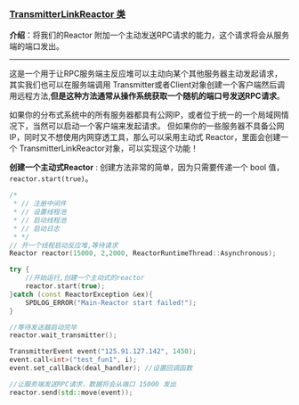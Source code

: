### [TransmitterLinkReactor 类](#)
**介绍**：将我们的Reactor 附加一个主动发送RPC请求的能力，这个请求将会从服务端的端口发出。

----
这是一个用于让RPC服务端主反应堆可以主动向某个其他服务器主动发起请求，其实我们也可以在服务端调用
Transmitter或者Client对象创建一个客户端然后调用远程方法,**但是这种方法通常从操作系统获取一个随机的端口号发送RPC请求**。

如果你的分布式系统中的所有服务器都具有公网IP，或者位于统一的一个局域网情况下，当然可以启动一个客户端来发起请求。
但如果你的一些服务器不具备公网IP，同时又不想使用内网穿透工具，那么可以采用主动式 Reactor，里面会创建一个
TransmitterLinkReactor对象，可以实现这个功能！

**创建一个主动式Reactor** : 创建方法非常的简单，因为只需要传递一个 bool 值，`reactor.start(true)`。
```cpp
/*
 * // 注册中间件
 * // 设置线程池 
 * // 启动线程池
 * // 启动日志
 * */
// 开一个线程启动反应堆,等待请求
Reactor reactor(15000, 2,2000, ReactorRuntimeThread::Asynchronous);

try {
    //开始运行,创建一个主动式的reactor
    reactor.start(true);
}catch (const ReactorException &ex){
    SPDLOG_ERROR("Main-Reactor start failed!");
}

//等待发送器启动完毕
reactor.wait_transmitter();

TransmitterEvent event("125.91.127.142", 1450);
event.call<int>("test_fun1", i);
event.set_callBack(deal_handler); //设置回调函数

//让服务端发送RPC请求，数据将会从端口 15000 发出
reactor.send(std::move(event));
```